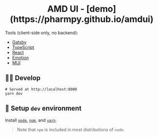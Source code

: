 <h1 align="center">
  AMD UI - [demo](https://pharmpy.github.io/amdui)
</h1>

Tools (client-side only, no backend):
  - [Gatsby](https://www.gatsbyjs.com)
  - [TypeScript](https://www.typescriptlang.org)
  - [React](https://reactjs.org)
  - [Emotion](https://emotion.sh/docs/introduction)
  - [MUI](https://mui.com)

## :woman_technologist: Develop

```shell
# Served at http://localhost:8000
yarn dev
```

## :wrench: Setup `dev` environment

Install [`node`](https://github.com/nodejs/node),
[`npm`](https://github.com/npm/cli), and
[`yarn`](https://github.com/yarnpkg/berry).

> Note that `npm` is included in most distributions of `node`.
